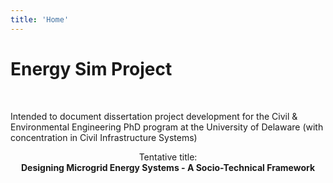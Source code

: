 ```yaml
---
title: 'Home'
---
```


# Energy Sim Project
<br>

Intended to document dissertation project development for the Civil &amp; Environmental Engineering PhD program at the University of Delaware (with concentration in Civil Infrastructure Systems) 

<center>
  Tentative title:
  <br>
  
  <strong>
    Designing Microgrid Energy Systems - A Socio-Technical Framework
  </strong>
</center>
